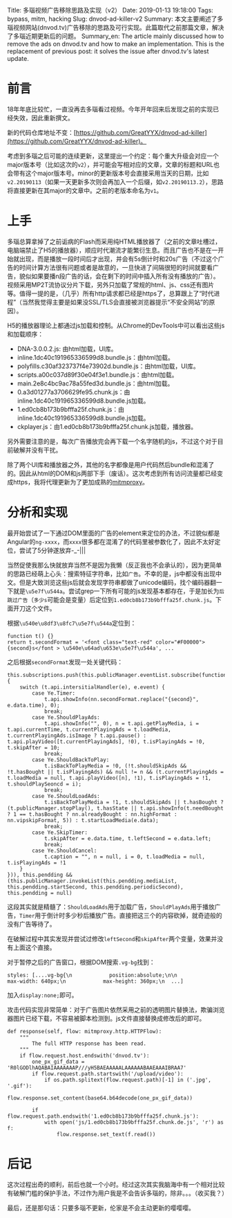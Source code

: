 Title: 多瑙视频广告移除思路及实现（v2）
Date: 2019-01-13 19:18:00
Tags: bypass, mitm, hacking
Slug: dnvod-ad-killer-v2
Summary: 本文主要阐述了多瑙视频网站(dnvod.tv)广告移除的思路及可行实现。此篇取代之前那篇文章，解决了多瑙近期更新后的问题。
Summary_en: The article mainly discussed how to remove the ads on dnvod.tv and how to make an implementation. This is the replacement of previous post: it solves the issue after dnvod.tv's latest update.

# 前言

18年年底比较忙，一直没再去多瑙看过视频。今年开年回来后发现之前的实现已经失效，因此重新撰文。

新的代码仓库地址不变：[https://github.com/GreatYYX/dnvod-ad-killer](https://github.com/GreatYYX/dnvod-ad-killer)。

考虑到多瑙之后可能的连续更新，这里提出一个约定：每个重大升级会对应一个major版本号（比如这次的`v2`），并可能会写相对应的文章，文章的标题和URL也会带有这个major版本号。minor的更新版本号会直接采用当天的日期，比如`v2.20190113`（如果一天更新多次则会再加入一个后缀，如`v2.20190113.2`），思路将直接更新在其major的文章中。之前的老版本命名为`v1`。

# 上手

多瑙总算拿掉了之前诟病的Flash而采用纯HTML播放器了（之前的文章吐槽过，电脑端禁止了H5的播放器），顺应时代潮流才能繁衍生息。而且广告也不是在一开始就出现，而是播放一段时间后才出现，并会有5s倒计时和20s广告（不过这个广告的时间计算方法很有问题或者是故意的，一旦快进了间隔很短的时间就要看广告，貌似如果要播n段广告的话，会在剩下的时间中插入所有没有播放的广告）。视频采用MP2T流协议分片下载，另外只加载了常规的html、js、css还有图片等。值得一提的是，（几乎）所有http请求都已经是https了，总算跟上了“时代进程”（当然我觉得主要是如果没SSL/TLS会直接被浏览器提示“不安全网站”的原因）。

H5的播放器理论上都通过js加载和控制。从Chrome的DevTools中可以看出这些js和加载顺序：

- DNA-3.0.0.2.js: 由html加载，UI库。
- inline.1dc40c191965336599d8.bundle.js：由html加载。
- polyfills.c30af323737f4e73902d.bundle.js：由html加载，UI库。
- scripts.a00c037d89f30e04f3e1.bundle.js：由html加载。
- main.2e8c4bc9ac78a55fed3d.bundle.js：由html加载。
- 0.a3d01277a3706629fe95.chunk.js：由inline.1dc40c191965336599d8.bundle.js加载。
- 1.ed0cb8b173b9bfffa25f.chunk.js：由inline.1dc40c191965336599d8.bundle.js加载。
- ckplayer.js：由1.ed0cb8b173b9bfffa25f.chunk.js加载，播放器。

另外需要注意的是，每次广告播放完会再下载一个名字随机的js，不过这个对于目前破解并没有干扰。

除了两个UI库和播放器之外，其他的名字都像是用户代码然后bundle和混淆了的。因此从html的DOM和js两部下手（废话）。这次考虑到所有访问流量都已经变成https，我将代理更新为了更加成熟的[mitmproxy](https://mitmproxy.org/)。

# 分析和实现

最开始尝试了一下通过DOM里面的广告的element来定位的办法，不过貌似都是Angular的`ng-xxxx`，而`xxxx`很多都在混淆了的代码里被参数化了，因此不太好定位，尝试了5分钟遂放弃-_-|||

当然促使我那么快就放弃当然不是因为我懒（反正我也不会承认的），因为更简单的思路已经萌上心头：搜索特征字符串，比如`广告`。不幸的是，js中都没有出现中文。但是大致浏览这些js后就会发现字符串都做了unicode编码，找个编码器翻一下就是`\u5e7f\u544a`。尝试grep一下所有可能的js发现基本都存在，于是加长为`后跳过广告`（`多少s`可能会是变量）后定位到`1.ed0cb8b173b9bfffa25f.chunk.js`。下面开刀这个文件。

根据`\u540e\u8df3\u8fc7\u5e7f\u544a`定位到：

```
function t() {}
return t.secondFormat = '<font class="text-red" color="#F00000">{second}s</font > \u540e\u64ad\u653e\u5e7f\u544a', ...
```

之后根据`secondFormat`发现一处关键代码：

```
this.subscriptions.push(this.publicManager.eventList.subscribe(function(e) {
    switch (t.api.intersitialHandler(e), e.event) {
        case Ye.Timer:
            t.api.showInfo(nn.secondFormat.replace("{second}", e.data.time), 0);
            break;
        case Ye.ShouldPlayAds:
            t.api.showInfo("", 0), n = t.api.getPlayMedia, i = t.api.currentTime, t.currentPlayingAds = t.loadMedia, t.currentPlayingAds.isImage ? t.api.pause() : t.api.playVideo([t.currentPlayingAds], !0), t.isPlayingAds = !0, t.skipAfter = 10;
            break;
        case Ye.ShouldBackToPlay:
            t.isBackToPlayMedia = !0, (!t.shouldSkipAds && !t.hasBought || t.isPlayingAds) && null != n && (t.currentPlayingAds = t.loadMedia = null, t.api.playVideo([n], !1), t.isPlayingAds = !1, t.shouldPlaySeoncd = i);
            break;
        case Ye.ShouldLoadAds:
            t.isBackToPlayMedia = !1, t.shouldSkipAds || t.hasBought ? (t.publicManager.stopPlay(), t.hasState || t.api.showInfo(t.needBought ? 1 == t.hasBought ? nn.alreadyBought : nn.highFormat : nn.vipskipFormat, 5)) : t.startLoadMedia(e.data);
            break;
        case Ye.SkipTimer:
            t.skipAfter = e.data.time, t.leftSecond = e.data.left;
            break;
        case Ye.ShouldCancel:
            t.caption = "", n = null, i = 0, t.loadMedia = null, t.isPlayingAds = !1
    }
})), this.pendding && (this.publicManager.invokeList(this.pendding.mediaList, this.pendding.startSecond, this.pendding.periodicSecond), this.pendding = null)
```

这段其实就是精髓了：`ShouldLoadAds`用于加载广告，`ShouldPlayAds`用于播放广告，`Timer`用于倒计时多少秒后播放广告。直接把这三个的内容砍掉，就奇迹般的没有广告等待了。

在破解过程中其实发现并尝试过修改`leftSecond`和`skipAfter`两个变量，效果并没有上面这个直接。

对于暂停之后的广告窗口，根据DOM搜索`.vg-bg`找到：

```
styles: [....vg-bg{\n            position:absolute;\n\n            max-width: 640px;\n            max-height: 360px;\n  ...]
```

加入`display:none;`即可。

攻击代码实现非常简单：对于广告图片依然采用之前的透明图片替换法，欺骗浏览器图片已经下载，不容易被脚本检测到。js文件直接替换成修改后的即可。

```
def response(self, flow: mitmproxy.http.HTTPFlow):
    """
        The full HTTP response has been read.
    """
    if flow.request.host.endswith('dnvod.tv'):
        one_px_gif_data = 'R0lGODlhAQABAIAAAAAAAP///yH5BAEAAAAALAAAAAABAAEAAAIBRAA7'
        if flow.request.path.startswith('/upload/video'):
            if os.path.splitext(flow.request.path)[-1] in ('.jpg', '.gif'):
                flow.response.set_content(base64.b64decode(one_px_gif_data))

        if flow.request.path.endswith('1.ed0cb8b173b9bfffa25f.chunk.js'):
            with open('js/1.ed0cb8b173b9bfffa25f.chunk.de.js', 'r') as f:
                flow.response.set_text(f.read())
```

# 后记

这次过程出奇的顺利，前后也就一个小时。经过这次其实我脑海中有一个相对比较有破解门槛的保护手法，不过作为用户我是不会告诉多瑙的，除非。。。（收买我？）

最后，还是那句话：只要多瑙不更新，伦家是不会主动更新的嘤嘤嘤。